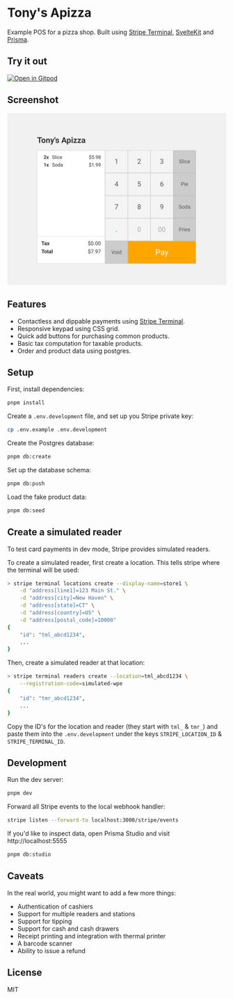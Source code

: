 # Tony's Apizza

Example POS for a pizza shop. Built using [Stripe Terminal](https://stripe.com/terminal), [SvelteKit](https://kit.svelte.dev) and [Prisma](https://prisma.io).

## Try it out

[![Open in Gitpod](https://gitpod.io/button/open-in-gitpod.svg)](https://gitpod.io/#https://github.com/joshnuss/tonys-apizza)

## Screenshot

![screenshot](/screenshot.jpg)

## Features

- Contactless and dippable payments using [Stripe Terminal](https://stripe.com/terminal).
- Responsive keypad using CSS grid.
- Quick add buttons for purchasing common products.
- Basic tax computation for taxable products.
- Order and product data using postgres.

## Setup

First, install dependencies:

```bash
pnpm install
```

Create a `.env.development` file, and set up you Stripe private key:

```bash
cp .env.example .env.development
```

Create the Postgres database:

```bash
pnpm db:create
```

Set up the database schema:

```bash
pnpm db:push
```

Load the fake product data:

```bash
pnpm db:seed
```

## Create a simulated reader

To test card payments in dev mode, Stripe provides simulated readers.

To create a simulated reader, first create a location. This tells stripe where the terminal will be used:

```bash
> stripe terminal locations create --display-name=store1 \
    -d "address[line1]=123 Main St." \
    -d "address[city]=New Haven" \
    -d "address[state]=CT" \
    -d "address[country]=US" \
    -d "address[postal_code]=10000"
{
    "id": "tml_abcd1234",
    ...
}
```

Then, create a simulated reader at that location:

```bash
> stripe terminal readers create --location=tml_abcd1234 \
    --registration-code=simulated-wpe
{
    "id": "tmr_abcd1234",
    ...
}
```

Copy the ID's for the location and reader (they start with `tml_` & `tmr_`) and paste them into the `.env.development` under the keys `STRIPE_LOCATION_ID` & `STRIPE_TERMINAL_ID`.

## Development

Run the dev server:

```bash
pnpm dev
```

Forward all Stripe events to the local webhook handler:

```bash
stripe listen --forward-to localhost:3000/stripe/events
```

If you'd like to inspect data, open Prisma Studio and visit http://localhost:5555

```bash
pnpm db:studio
```

## Caveats

In the real world, you might want to add a few more things:

- Authentication of cashiers
- Support for multiple readers and stations
- Support for tipping
- Support for cash and cash drawers
- Receipt printing and integration with thermal printer
- A barcode scanner
- Ability to issue a refund

## License

MIT
